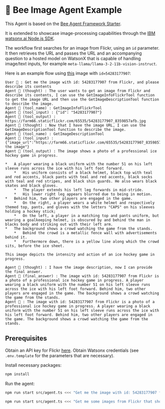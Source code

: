 # 🐝 Bee Image Agent Example

This Agent is based on the [Bee Agent Framework Starter](https://github.com/i-am-bee/bee-agent-framework-starter).

It is extended to showcase image-processing capabilities through the [IBM watsonx.ai Node.js SDK](https://github.com/IBM/watsonx-ai-node-sdk).

The workflow first searches for an image from Flickr, using an `id` parameter. It then retrieves the URL and passes the URL and an accompanying question to a hosted model on WatsonX that is capable of handling image/text inputs, for example `meta-llama/llama-3-2-11b-vision-instruct`.

Here is an example flow using [this](https://www.flickr.com/photos/jennthulhu_photog/54283177907/) image with `id=54283177907`:

```
User 👤 : Get me the image with id: 54283177907 from Flickr, and please describe its contents
Agent 🤖 (thought) : The user wants to get an image from Flickr and describe its contents, I can use the GetImageInfoFlickrTool function to get the image URL and then use the GetImageDescriptionTool function to describe the image.
Agent 🤖 (tool_name) : GetImageInfoFlickrTool
Agent 🤖 (tool_input) : {"id": "54283177907"}
Agent 🤖 (tool_output) : https://farm66.staticflickr.com/65535/54283177907_8359857afb.jpg
Agent 🤖 (thought) : Now that I have the image URL, I can use the GetImageDescriptionTool function to describe the image.
Agent 🤖 (tool_name) : GetImageDescriptionTool
Agent 🤖 (tool_input) : {"image_url":"https://farm66.staticflickr.com/65535/54283177907_8359857afb.jpg","question":"Describe the image"}
Agent 🤖 (tool_output) : The image shows a photo of a professional ice hockey game in progress.

*   A player wearing a black uniform with the number 51 on his left sleeve runs across the ice with his left foot forward.
    *   His uniform consists of a black helmet, black top with teal and red accents, black pants with teal and red accents, black socks with teal and red stripes, and black shin guards. He also wears black skates and black gloves.
    *   The player extends his left leg forwards in mid-stride.
    *   His lower right leg appears blurred due to being in motion.
*   Behind him, two other players are engaged in the game.
    *   On the right, a player wears a white helmet and respectively themed top, pants, and gloves with the letters "CAPS" on his sleeves holding a hockey stick;
    *   On the left, a player in a matching top and pants uniform, but wearing a goalkeeping helmet, is obscured by and behind the man in blacks body and striking out with their left arm.
*   The background shows a crowd watching the game from the stands.
    *   Behind the crowd is a metallic fence wall with advertisements behind it.
    *   Furthermore down, there is a yellow line along which the crowd sits, before the ice sheet.

This image depicts the intensity and action of an ice hockey game in progress.

Agent 🤖 (thought) : I have the image description, now I can provide the final answer.
Agent 🤖 (final_answer) : The image with id: 54283177907 from Flickr is a photo of a professional ice hockey game in progress. A player wearing a black uniform with the number 51 on his left sleeve runs across the ice with his left foot forward. Behind him, two other players are engaged in the game. The background shows a crowd watching the game from the stands.
Agent 🤖 : The image with id: 54283177907 from Flickr is a photo of a professional ice hockey game in progress. A player wearing a black uniform with the number 51 on his left sleeve runs across the ice with his left foot forward. Behind him, two other players are engaged in the game. The background shows a crowd watching the game from the stands.
```

## Prerequisites

Obtain an API key for Flickr [here](https://www.flickr.com/services/apps/create/).
Obtain Watsonx credentials (see `.env.template` for the parameters that are necessary).

Install necessary packages:

```bash
npm install
```

Run the agent:

```bash
npm run start src/agent.ts <<< "Get me the image with id: 54283177907 from Flickr, and please describe its contents"
```

```bash
npm run start src/agent.ts <<< "Get me some images from Flickr that show waves crashing on a shore"
```

